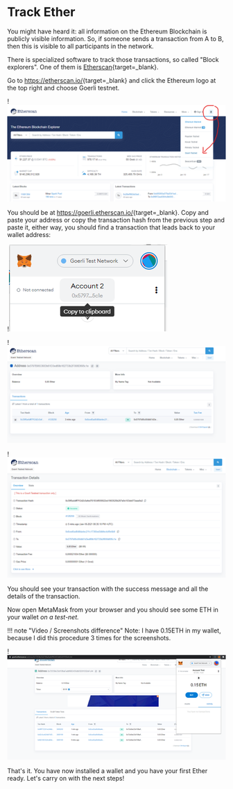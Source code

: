 # Track Ether

You might have heard it: all information on the Ethereum Blockchain is publicly visible information. So, if someone sends a transaction from A to B, then this is visible to all participants in the network.

There is specialized software to track those transactions, so called "Block explorers". One of them is [Etherscan](https://etherscan.io){target=_blank}.


Go to <https://etherscan.io/>{target=_blank} and click the Ethereum logo at the top right and
choose Goerli testnet.

!![](images/2021-01-18-21-33-23.png)


You should be at <https://goerli.etherscan.io/>{target=_blank}. Copy and paste your address or copy the transaction hash from the previous step and paste it, either way, you should find a transaction that leads back to your wallet address:

!![](images/2021-01-18-21-40-05.png)

!![](images/2021-01-18-21-40-30.png)

!![](images/2021-01-18-21-40-46.png)

You should see your transaction with the success message and all the
details of the transaction.

Now open MetaMask from your browser and you should see some ETH in your
wallet *on a test-net.* 

!!! note "Video / Screenshots difference"
    Note: I have 0.15ETH in my wallet, because I did this procedure 3 times for the screenshots.

!![](images/2021-01-18-21-41-46.png)

That's it. You have now installed a wallet and you have your first Ether ready. Let's carry on with the next steps!